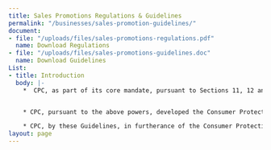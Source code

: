```yaml
---
title: Sales Promotions Regulations & Guidelines
permalink: "/businesses/sales-promotion-guidelines/"
document:
- file: "/uploads/files/sales-promotions-regulations.pdf"
  name: Download Regulations
- file: "/uploads/files/sales-promotions-guidelines.doc"
  name: Download Guidelines
List:
- title: Introduction
  body: |-
    *  CPC, as part of its core mandate, pursuant to Sections 11, 12 and 31 of the Consumer Protection Council Act, Cap. 25 LFN 2004, is authorised to regulate any advertisement/statement directed at consumers, for the purpose of affecting them with respect to purchasing and/or using any product/service.


    * CPC, pursuant to the above powers, developed the Consumer Protection Council (Sales Promotion) Registration Regulations, 2005.

    * CPC, by these Guidelines, in furtherance of the Consumer Protection Council (Sales Promotion) Registration Regulations, 2005, provides guidance and direction on the process of seeking and securing approval for any sales promotion.
layout: page
---
```


